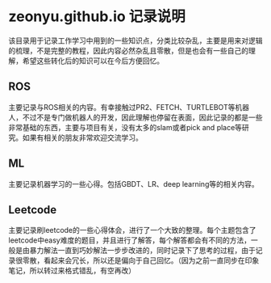 # zeonyu.github.io 记录说明

该目录用于记录工作学习中用到的一些知识点，分类比较杂乱，主要是用来对逻辑的梳理，不是完整的教程，因此内容必然杂乱且零散，但是也会有一些自己的理解，希望这些转化后的知识可以在今后方便回忆。

## ROS

主要记录与ROS相关的内容。有幸接触过PR2、FETCH、TURTLEBOT等机器人，不过不是专门做机器人的开发，因此理解也停留在表面，因此记录的都是一些非常基础的东西，主要与项目有关，没有太多的slam或者pick and place等研究。如果有相关的朋友非常欢迎交流学习。

## ML

主要记录机器学习的一些心得。包括GBDT、LR、deep learning等的相关内容。

## Leetcode

主要记录刷leetcode的一些心得体会，进行了一个大致的整理。每个主题包含了leetcode中easy难度的题目，并且进行了解答，每个解答都会有不同的方法，一般是由暴力解法一直到巧妙解法一步步改进的，同时记录下了思考的过程，由于记录很零散，看起来会冗长，所以还是偏向于自己回忆。（因为之前一直同步在印象笔记，所以转过来格式错乱，有空再改）